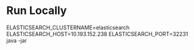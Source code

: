 # Run Locally
ELASTICSEARCH_CLUSTERNAME=elasticsearch ELASTICSEARCH_HOST=10.193.152.238 ELASTICSEARCH_PORT=32231 java -jar 
